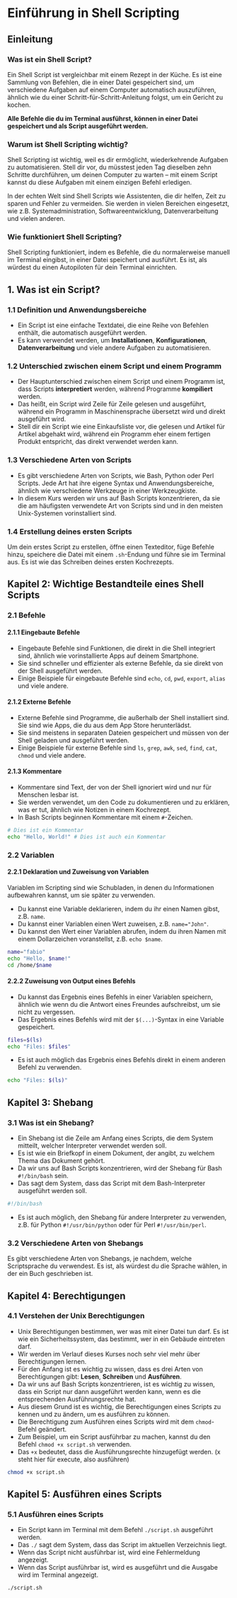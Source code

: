 # Einführung in Shell Scripting

## Einleitung

### Was ist ein Shell Script?

Ein Shell Script ist vergleichbar mit einem Rezept in der Küche.
Es ist eine Sammlung von Befehlen, die in einer Datei gespeichert sind, um verschiedene Aufgaben auf einem Computer automatisch auszuführen, ähnlich wie du einer Schritt-für-Schritt-Anleitung folgst, um ein Gericht zu kochen.

**Alle Befehle die du im Terminal ausführst, können in einer Datei gespeichert und als Script ausgeführt werden.**

### Warum ist Shell Scripting wichtig?

Shell Scripting ist wichtig, weil es dir ermöglicht, wiederkehrende Aufgaben zu automatisieren.
Stell dir vor, du müsstest jeden Tag dieselben zehn Schritte durchführen, um deinen Computer zu warten – mit einem Script kannst du diese Aufgaben mit einem einzigen Befehl erledigen.

In der echten Welt sind Shell Scripts wie Assistenten, die dir helfen, Zeit zu sparen und Fehler zu vermeiden.
Sie werden in vielen Bereichen eingesetzt, wie z.B. Systemadministration, Softwareentwicklung, Datenverarbeitung und vielen anderen.

### Wie funktioniert Shell Scripting?

Shell Scripting funktioniert, indem es Befehle, die du normalerweise manuell im Terminal eingibst, in einer Datei speichert und ausführt.
Es ist, als würdest du einen Autopiloten für dein Terminal einrichten.

## 1. Was ist ein Script?

### 1.1 Definition und Anwendungsbereiche

- Ein Script ist eine einfache Textdatei, die eine Reihe von Befehlen enthält, die automatisch ausgeführt werden.
- Es kann verwendet werden, um **Installationen**, **Konfigurationen**, **Datenverarbeitung** und viele andere Aufgaben zu automatisieren.

### 1.2 Unterschied zwischen einem Script und einem Programm

- Der Hauptunterschied zwischen einem Script und einem Programm ist, dass Scripts **interpretiert** werden, während Programme **kompiliert** werden.
- Das heißt, ein Script wird Zeile für Zeile gelesen und ausgeführt, während ein Programm in Maschinensprache übersetzt wird und direkt ausgeführt wird.
- Stell dir ein Script wie eine Einkaufsliste vor, die gelesen und Artikel für Artikel abgehakt wird, während ein Programm eher einem fertigen Produkt entspricht, das direkt verwendet werden kann.

### 1.3 Verschiedene Arten von Scripts

- Es gibt verschiedene Arten von Scripts, wie Bash, Python oder Perl Scripts. Jede Art hat ihre eigene Syntax und Anwendungsbereiche, ähnlich wie verschiedene Werkzeuge in einer Werkzeugkiste.
- In diesem Kurs werden wir uns auf Bash Scripts konzentrieren, da sie die am häufigsten verwendete Art von Scripts sind und in den meisten Unix-Systemen vorinstalliert sind.

### 1.4 Erstellung deines ersten Scripts

Um dein erstes Script zu erstellen, öffne einen Texteditor, füge Befehle hinzu, speichere die Datei mit einem `.sh`-Endung und führe sie im Terminal aus.
Es ist wie das Schreiben deines ersten Kochrezepts.

## Kapitel 2: Wichtige Bestandteile eines Shell Scripts

### 2.1 Befehle

#### 2.1.1 Eingebaute Befehle

- Eingebaute Befehle sind Funktionen, die direkt in die Shell integriert sind, ähnlich wie vorinstallierte Apps auf deinem Smartphone.
- Sie sind schneller und effizienter als externe Befehle, da sie direkt von der Shell ausgeführt werden.
- Einige Beispiele für eingebaute Befehle sind `echo`, `cd`, `pwd`, `export`, `alias` und viele andere.

#### 2.1.2 Externe Befehle

- Externe Befehle sind Programme, die außerhalb der Shell installiert sind. Sie sind wie Apps, die du aus dem App Store herunterlädst.
- Sie sind meistens in separaten Dateien gespeichert und müssen von der Shell geladen und ausgeführt werden.
- Einige Beispiele für externe Befehle sind `ls`, `grep`, `awk`, `sed`, `find`, `cat`, `chmod` und viele andere.

#### 2.1.3 Kommentare

- Kommentare sind Text, der von der Shell ignoriert wird und nur für Menschen lesbar ist.
- Sie werden verwendet, um den Code zu dokumentieren und zu erklären, was er tut, ähnlich wie Notizen in einem Kochrezept.
- In Bash Scripts beginnen Kommentare mit einem `#`-Zeichen.

```bash
# Dies ist ein Kommentar
echo "Hello, World!" # Dies ist auch ein Kommentar
```

### 2.2 Variablen

#### 2.2.1 Deklaration und Zuweisung von Variablen

Variablen im Scripting sind wie Schubladen, in denen du Informationen aufbewahren kannst, um sie später zu verwenden.

- Du kannst eine Variable deklarieren, indem du ihr einen Namen gibst, z.B. `name`.
- Du kannst einer Variablen einen Wert zuweisen, z.B. `name="John"`.
- Du kannst den Wert einer Variablen abrufen, indem du ihren Namen mit einem Dollarzeichen voranstellst, z.B. `echo $name`.

```bash
name="fabio"
echo "Hello, $name!"
cd /home/$name
```

#### 2.2.2 Zuweisung von Output eines Befehls

- Du kannst das Ergebnis eines Befehls in einer Variablen speichern, ähnlich wie wenn du die Antwort eines Freundes aufschreibst, um sie nicht zu vergessen.
- Das Ergebnis eines Befehls wird mit der `$(...)`-Syntax in eine Variable gespeichert.

```bash
files=$(ls)
echo "Files: $files"
```

- Es ist auch möglich das Ergebnis eines Befehls direkt in einem anderen Befehl zu verwenden.

```bash
echo "Files: $(ls)"
```

## Kapitel 3: Shebang

### 3.1 Was ist ein Shebang?

- Ein Shebang ist die Zeile am Anfang eines Scripts, die dem System mitteilt, welcher Interpreter verwendet werden soll.
- Es ist wie ein Briefkopf in einem Dokument, der angibt, zu welchem Thema das Dokument gehört.
- Da wir uns auf Bash Scripts konzentrieren, wird der Shebang für Bash `#!/bin/bash` sein.
- Das sagt dem System, dass das Script mit dem Bash-Interpreter ausgeführt werden soll.

```bash
#!/bin/bash
```

- Es ist auch möglich, den Shebang für andere Interpreter zu verwenden, z.B. für Python `#!/usr/bin/python` oder für Perl `#!/usr/bin/perl`.

### 3.2 Verschiedene Arten von Shebangs

Es gibt verschiedene Arten von Shebangs, je nachdem, welche Scriptsprache du verwendest. Es ist, als würdest du die Sprache wählen, in der ein Buch geschrieben ist.

## Kapitel 4: Berechtigungen

### 4.1 Verstehen der Unix Berechtigungen

- Unix Berechtigungen bestimmen, wer was mit einer Datei tun darf. Es ist wie ein Sicherheitssystem, das bestimmt, wer in ein Gebäude eintreten darf.
- Wir werden im Verlauf dieses Kurses noch sehr viel mehr über Berechtigungen lernen.
- Für den Anfang ist es wichtig zu wissen, dass es drei Arten von Berechtigungen gibt: **Lesen**, **Schreiben** und **Ausführen**.
- Da wir uns auf Bash Scripts konzentrieren, ist es wichtig zu wissen, dass ein Script nur dann ausgeführt werden kann, wenn es die entsprechenden Ausführungsrechte hat.
- Aus diesem Grund ist es wichtig, die Berechtigungen eines Scripts zu kennen und zu ändern, um es ausführen zu können.
- Die Berechtigung zum Ausführen eines Scripts wird mit dem `chmod`-Befehl geändert.
- Zum Beispiel, um ein Script ausführbar zu machen, kannst du den Befehl `chmod +x script.sh` verwenden.
- Das `+x` bedeutet, dass die Ausführungsrechte hinzugefügt werden. (x steht hier für execute, also ausführen)

```bash
chmod +x script.sh
```

## Kapitel 5: Ausführen eines Scripts

### 5.1 Ausführen eines Scripts

- Ein Script kann im Terminal mit dem Befehl `./script.sh` ausgeführt werden.
- Das `./` sagt dem System, dass das Script im aktuellen Verzeichnis liegt.
- Wenn das Script nicht ausführbar ist, wird eine Fehlermeldung angezeigt.
- Wenn das Script ausführbar ist, wird es ausgeführt und die Ausgabe wird im Terminal angezeigt.

```bash
./script.sh
```
